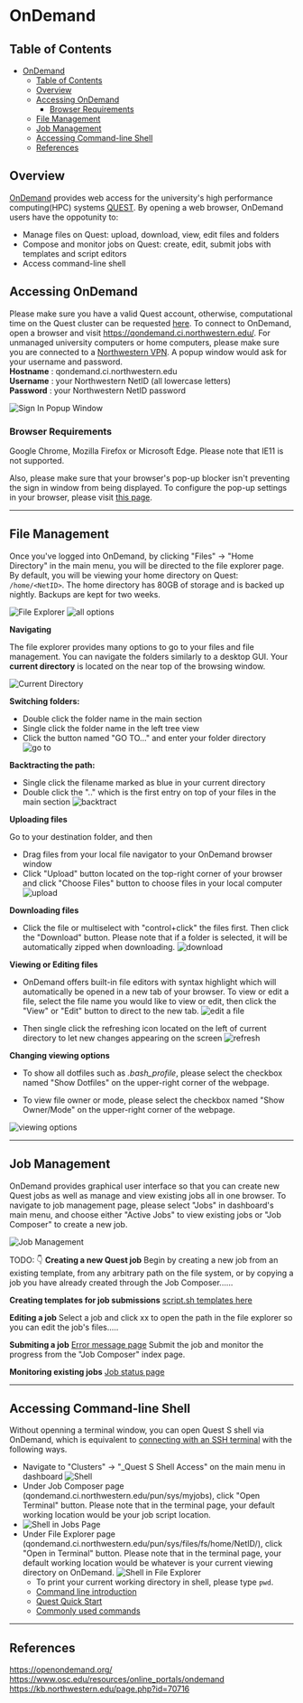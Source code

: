# OnDemand

## Table of Contents

- [OnDemand](#ondemand)
  - [Table of Contents](#table-of-contents)
  - [Overview <a name = "overview"></a>](#overview-)
  - [Accessing OnDemand  <a name = "accessing_ondemand"></a>](#accessing-ondemand--)
    - [Browser Requirements](#browser-requirements)
  - [File Management  <a name = "file_management"></a>](#file-management--)
  - [Job Management <a name = "job_management"></a>](#job-management-)
  - [Accessing Command-line Shell <a name = "accessing_shell"></a>](#accessing-command-line-shell-)
  - [References](#references)
  
## Overview <a name = "overview"></a>

[OnDemand](https://qondemand.ci.northwestern.edu/) provides web access for the university's high performance computing(HPC) systems [QUEST](https://www.it.northwestern.edu/research/user-services/quest/index.html). By opening a web browser, OnDemand users have the oppotunity to:

- Manage files on Quest: upload, download, view, edit files and folders
- Compose and monitor jobs on Quest: create, edit, submit jobs with templates and script editors
- Access command-line shell

## Accessing OnDemand  <a name = "accessing_ondemand"></a>
Please make sure you have a valid Quest account, otherwise, computational time on the Quest cluster can be requested [here](https://www.it.northwestern.edu/secure/forms/research/allocation-request.html).
To connect to OnDemand, open a browser and visit https://qondemand.ci.northwestern.edu/. For unmanaged university computers or home computers, please make sure you are connected to a [Northwestern VPN](https://www.it.northwestern.edu/offcampus/). A popup window would ask for your username and password.\
**Hostname** : qondemand.ci.northwestern.edu\
**Username** : your Northwestern NetID (all lowercase letters)\
**Password** : your Northwestern NetID password

![Sign In Popup Window](images/signin.png)

### Browser Requirements

Google Chrome, Mozilla Firefox or Microsoft Edge. Please note that IE11 is not supported. 

Also, please make sure that your browser's pop-up blocker isn't preventing the sign in window from being displayed. To configure the pop-up settings in your browser, please visit [this page](https://kb.northwestern.edu/page.php?id=77182).


---

## File Management  <a name = "file_management"></a>

Once you've logged into OnDemand, by clicking "Files" &#8594; "Home Directory" in the main menu, you will be directed to the file explorer page. By default, you will be viewing your home directory on Quest: ```/home/<NetID>```. The home directory has 80GB of storage and is backed up nightly. Backups are kept for two weeks.

![File Explorer](images/file_navigation.png)
![all options](images/allOptions.png)

**Navigating**

The file explorer provides many options to go to your files and file management. You can navigate the folders similarly to a desktop GUI. Your **current directory** is located on the near top of the browsing window.

![Current Directory](images/current_directory.png)

**Switching folders:**

- Double click the folder name in the main section
- Single click the folder name in the left tree view
- Click the button named "GO TO..." and enter your folder directory
![go to](images/goto.png)

**Backtracting the path:**

- Single click the filename marked as blue in your current directory
- Double click the ".." which is the first entry on top of your files in the main section
![backtract](images/back.png)


**Uploading files**

Go to your destination folder, and then

- Drag files from your local file navigator to your OnDemand browser window
- Click "Upload" button located on the top-right corner of your browser and click "Choose Files" button to choose files in your local computer
![upload](images/upload.png)

**Downloading files**

- Click the file or multiselect with "control+click" the files first. Then click the "Download" button. Please note that if a folder is selected, it will be automatically zipped when downloading.
![download](images/download.png)

**Viewing or Editing files**

- OnDemand offers built-in file editors with syntax highlight which will automatically be opened in a new tab of your browser. To view or edit a file, select the file name you would like to view or edit, then click the "View" or "Edit" button to direct to the new tab.
![edit a file](images/edit.png)

- Then single click the refreshing icon located on the left of current directory to let new changes appearing on the screen
![refresh](images/refresh.png)

**Changing viewing options**

- To show all dotfiles such as *.bash_profile*, please select the checkbox named "Show Dotfiles" on the upper-right corner of the webpage.

- To view file owner or mode, please select the checkbox named "Show Owner/Mode" on the upper-right corner of the webpage.

![viewing options](images/viewing_options.png)

--- 

## Job Management <a name = "job_management"></a>

OnDemand provides graphical user interface so that you can create new Quest jobs as well as manage and view existing jobs all in one browser. To navigate to job management page, please select "Jobs" in dashboard's main menu, and choose either "Active Jobs" to view existing jobs or "Job Composer" to create a new job.

![Job Management](images/job_navigation.png)

TODO: 👇
**Creating a new Quest job**
Begin by creating a new job from an existing template, from any arbitrary path on the file system, or by copying a job you have already created through the Job Composer......

**Creating templates for job submissions**
[script.sh templates here](https://kb.northwestern.edu/page.php?id=69247)

**Editing a job**
Select a job and click xx to open the path in the file explorer so you can edit the job's files.....

**Submiting a job**
[Error message page](https://kb.northwestern.edu/page.php?id=91392)
Submit the job and monitor the progress from the "Job Composer" index page.

**Monitoring existing jobs**
[Job status page](https://kb.northwestern.edu/page.php?id=70711)

--- 

## Accessing Command-line Shell <a name = "accessing_shell"></a>

Without openning a terminal window, you can open  Quest S shell via OnDemand, which is equivalent to [connecting with an SSH terminal](https://kb.northwestern.edu/quest-login) with the following ways.

- Navigate to "Clusters"  &#8594; "_Quest S Shell Access" on the main menu in dashboard
![Shell](images/shell.png)
- Under Job Composer page (qondemand.ci.northwestern.edu/pun/sys/myjobs), click "Open Terminal" button. Please note that in the terminal page, your default working location would be your job script location.
- ![Shell in Jobs Page](images/shell_jobs.png)
- Under File Explorer page (qondemand.ci.northwestern.edu/pun/sys/files/fs/home/NetID/), click "Open in Terminal" button. Please note that in the terminal page, your default working location would be whatever is your current viewing directory on OnDemand.
![Shell in File Explorer](images/shell_fileExplorer.png)
  - To print your current working directory in shell, please type ```pwd```.
  - [Command line introduction](https://workshops.rcs.northwestern.edu/workshop/command_line/)
  - [Quest Quick Start](https://kb.northwestern.edu/quest-quickstart)
  - [Commonly used commands](https://kb.northwestern.edu/page.php?id=70710)

---



## References

https://openondemand.org/
https://www.osc.edu/resources/online_portals/ondemand
https://kb.northwestern.edu/page.php?id=70716
